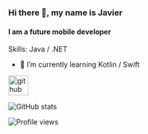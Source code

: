 ### Hi there 👋, my name is Javier
#### I am a future mobile developer

Skills: Java / .NET

- 🌱 I’m currently learning Kotlin / Swift 


[<img src='https://cdn.jsdelivr.net/npm/simple-icons@3.0.1/icons/github.svg' alt='github' height='40'>](https://github.com/bitbiird)  

![GitHub stats](https://github-readme-stats.vercel.app/api?username=bitbiird&show_icons=true)  

![Profile views](https://gpvc.arturio.dev/bitbiird)  



